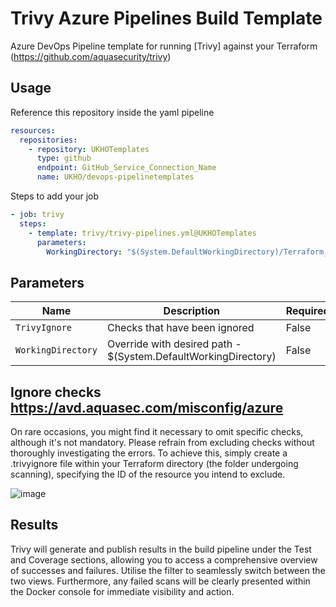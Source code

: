 # Trivy Azure Pipelines Build Template

Azure DevOps Pipeline template for running [Trivy] against your Terraform (https://github.com/aquasecurity/trivy)

## Usage

Reference this repository inside the yaml pipeline

```yaml
resources:
  repositories: 
    - repository: UKHOTemplates
      type: github
      endpoint: GitHub_Service_Connection_Name
      name: UKHO/devops-pipelinetemplates
```

Steps to add your job

```yaml
- job: trivy
  steps: 
    - template: trivy/trivy-pipelines.yml@UKHOTemplates
      parameters: 
        WorkingDirectory: "$(System.DefaultWorkingDirectory)/Terraform_Folder"
```


## Parameters


| Name                 | Description                                                                                    | Required? |
|----------------------|------------------------------------------------------------------------------------------------|-----------|
| `TrivyIgnore`        | Checks that have been ignored                                                                  | False     |
| `WorkingDirectory`   | Override with desired path - $(System.DefaultWorkingDirectory)                                 | False     |


## Ignore checks https://avd.aquasec.com/misconfig/azure

On rare occasions, you might find it necessary to omit specific checks, although it's not mandatory. Please refrain from excluding checks without thoroughly investigating the errors. To achieve this, simply create a .trivyignore file within your Terraform directory (the folder undergoing scanning), specifying the ID of the resource you intend to exclude.

![image](https://github.com/UKHO/devops-pipelinetemplates/assets/52528924/ee92d2a9-81fc-459b-b99d-f445ecb0804c)


## Results

Trivy will generate and publish results in the build pipeline under the Test and Coverage sections, allowing you to access a comprehensive overview of successes and failures. Utilise the filter to seamlessly switch between the two views. Furthermore, any failed scans will be clearly presented within the Docker console for immediate visibility and action.






